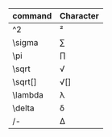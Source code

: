 | command | Character |
| ------- | --------- |
| \^2     | ²         |
| \sigma  | ∑         |
| \pi     | ∏         |
| \sqrt   | √         |
| \sqrt[] | √[]       |
| \lambda | λ         |
| \delta  | δ         |
| \/\-    | Δ         |
